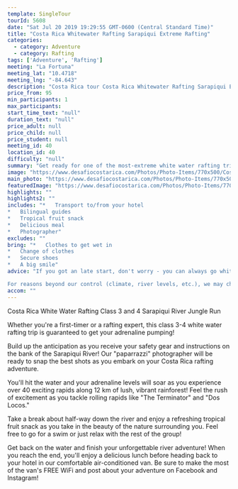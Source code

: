 ```yaml
---
template: SingleTour
tourId: 5608
date: "Sat Jul 20 2019 19:29:55 GMT-0600 (Central Standard Time)"
title: "Costa Rica Whitewater Rafting Sarapiqui Extreme Rafting"
categories: 
  - category: Adventure
  - category: Rafting
tags: ['Adventure', 'Rafting']
meeting: "La Fortuna"
meeting_lat: "10.4718"
meeting_lng: "-84.643"
description: "Costa Rica tour Costa Rica Whitewater Rafting Sarapiqui Extreme Rafting, id 5608"
price_from: 95
min_participants: 1
max_participants: 
start_time_text: "null"
duration_text: "null"
price_adult: null
price_child: null
price_student: null
meeting_id: 40
location_id: 40
difficulty: "null"
summary: "Get ready for one of the most-extreme white water rafting trips in Costa Rica! You will love the adrenaline-charged, intense and EXTREME Sarapiqui River class 3-4 Jungle Run Upper Section. Desafio has an exclusive entrance to the most-exciting part of this exuberant river! White Water Rafting on the Sarapiquí River is considered one of the Must-Do Costa Rica tours."
image: "https://www.desafiocostarica.com/Photos/Photo-Items/770x500/Costa-Rica-Whitewater-Rafting-Sarapiqui-Extreme-Rafting-1507570466.jpg"
main_photo: "https://www.desafiocostarica.com/Photos/Photo-Items/770x500/Costa-Rica-Whitewater-Rafting-Sarapiqui-Extreme-Rafting-1507570466.jpg"
featuredImage: "https://www.desafiocostarica.com/Photos/Photo-Items/770x500/Costa-Rica-Whitewater-Rafting-Sarapiqui-Extreme-Rafting-1507570466.jpg"
highlights: ""
highlights2: ""
includes: "*   Transport to/from your hotel
*   Bilingual guides
*   Tropical fruit snack
*   Delicious meal
*   Photographer"
excludes: ""
bring: "*   Clothes to get wet in
*   Change of clothes
*   Secure shoes
*   A big smile"
advice: "If you got an late start, don't worry - you can always go white water rafting with us in the afternoon on our exclusive afternoon rafting on the Sarapiqui!Be sure to check out our FAQs for Rafting in Costa Rica, read more of our Desafio Travel Blog, and check out the official Costa Rica Rafting in Sarapiqui videoHave a look at our Adventure Waiver if you have questions about our adventure tour policies for rafting in Costa Rica.Arenal rafting involves inherent risk and you should be in good phyisical condition with no prior injury or medical condition such as asthma, heart issues, pregnancy, etc.We sell dry bags and Chums sunglass holders, river shoes and commemorative souvenir Rio Sarapiqui t-shirts at our office in our EGO Store in case you need any last-minute supplies

For reasons beyond our control (climate, river levels, etc.), we may change to a more-suitable tour with an equal or similar adventure-appeal or offer other tour options. We reserve the right to cancel a trip due to unfavorable conditions and will only run a tour according to our company policies. Full refund is given if (on rare occasion) no tour is run. NOTE: We have an extra transport charge for hotels outside of our normal pick-up zone."
accom: ""
---
```

Costa Rica White Water Rafting Class 3 and 4 Sarapiqui River Jungle Run

Whether you're a first-timer or a rafting expert, this class 3-4 white water rafting trip is guaranteed to get your adrenaline pumping!

Build up the anticipation as you receive your safety gear and instructions on the bank of the Sarapiqui River! Our "paparrazzi" photographer will be ready to snap the best shots as you embark on your Costa Rica rafting adventure.

You'll hit the water and your adrenaline levels will soar as you experience over 40 exciting rapids along 12 km of lush, vibrant rainforest! Feel the rush of excitement as you tackle rolling rapids like "The Terminator" and "Dos Locos."

Take a break about half-way down the river and enjoy a refreshing tropical fruit snack as you take in the beauty of the nature surrounding you. Feel free to go for a swim or just relax with the rest of the group!

Get back on the water and finish your unforgettable river adventure! When you reach the end, you'll enjoy a delicious lunch before heading back to your hotel in our comfortable air-conditioned van. Be sure to make the most of the van's FREE WiFi and post about your adventure on Facebook and Instagram!